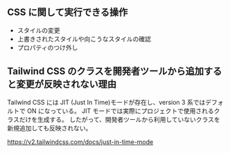## CSS に関して実行できる操作

- スタイルの変更
- 上書きされたスタイルや向こうなスタイルの確認
- プロパティのつけ外し

## Tailwind CSS のクラスを開発者ツールから追加すると変更が反映されない理由

Tailwind CSS には JIT (Just In Time)モードが存在し、version 3 系ではデフォルトで ON になっている。
JIT モードでは実際にプロジェクトで使用されるクラスだけを生成する。
したがって、開発者ツールから利用していないクラスを新規追加しても反映されない。

https://v2.tailwindcss.com/docs/just-in-time-mode
